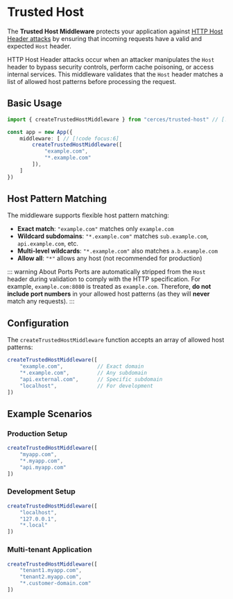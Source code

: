 # Trusted Host

The **Trusted Host Middleware** protects your application against [HTTP Host Header attacks](https://www.acunetix.com/vulnerabilities/web/http-host-header-attack) by ensuring that incoming requests have a valid and expected `Host` header.

HTTP Host Header attacks occur when an attacker manipulates the `Host` header to bypass security controls, perform cache poisoning, or access internal services. This middleware validates that the `Host` header matches a list of allowed host patterns before processing the request.

## Basic Usage

```ts
import { createTrustedHostMiddleware } from "cerces/trusted-host" // [!code focus]

const app = new App({
	middleware: [ // [!code focus:6]
		createTrustedHostMiddleware([
            "example.com",
            "*.example.com"
        ]),
	]
})
```

## Host Pattern Matching

The middleware supports flexible host pattern matching:

- **Exact match**: `"example.com"` matches only `example.com`
- **Wildcard subdomains**: `"*.example.com"` matches `sub.example.com`, `api.example.com`, etc.
- **Multi-level wildcards**: `"*.example.com"` also matches `a.b.example.com`
- **Allow all**: `"*"` allows any host (not recommended for production)

::: warning About Ports
Ports are automatically stripped from the `Host` header during validation to comply with the HTTP specification. For example, `example.com:8080` is treated as `example.com`. Therefore, **do not include port numbers** in your allowed host patterns (as they will **never** match any requests).
:::

## Configuration

The `createTrustedHostMiddleware` function accepts an array of allowed host patterns:

```ts
createTrustedHostMiddleware([
    "example.com",           // Exact domain
    "*.example.com",         // Any subdomain
    "api.external.com",      // Specific subdomain
    "localhost",             // For development
])
```

## Example Scenarios

### Production Setup
```ts
createTrustedHostMiddleware([
    "myapp.com",
    "*.myapp.com",
    "api.myapp.com"
])
```

### Development Setup
```ts
createTrustedHostMiddleware([
    "localhost",
    "127.0.0.1",
    "*.local"
])
```

### Multi-tenant Application
```ts
createTrustedHostMiddleware([
    "tenant1.myapp.com",
    "tenant2.myapp.com",
    "*.customer-domain.com"
])
```